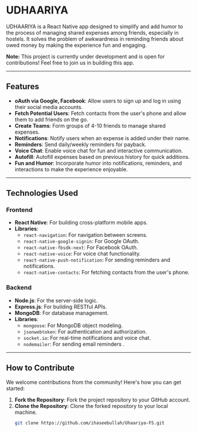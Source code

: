 # UDHAARIYA

UDHAARIYA is a React Native app designed to simplify and add humor to the process of managing shared expenses among friends, especially in hostels. It solves the problem of awkwardness in reminding friends about owed money by making the experience fun and engaging.

**Note:** This project is currently under development and is open for contributions! Feel free to join us in building this app.

---

## Features

- **oAuth via Google, Facebook**: Allow users to sign up and log in using their social media accounts.
- **Fetch Potential Users**: Fetch contacts from the user's phone and allow them to add friends on the go.
- **Create Teams**: Form groups of 4-10 friends to manage shared expenses.
- **Notifications**: Notify users when an expense is added under their name.
- **Reminders**: Send daily/weekly reminders for payback.
- **Voice Chat**: Enable voice chat for fun and interactive communication.
- **Autofill**: Autofill expenses based on previous history for quick additions.
- **Fun and Humor**: Incorporate humor into notifications, reminders, and interactions to make the experience enjoyable.

---

## Technologies Used

### Frontend
- **React Native**: For building cross-platform mobile apps.
- **Libraries**:
  - `react-navigation`: For navigation between screens.
  - `react-native-google-signin`: For Google OAuth.
  - `react-native-fbsdk-next`: For Facebook OAuth.
  - `react-native-voice`: For voice chat functionality.
  - `react-native-push-notification`: For sending reminders and notifications.
  - `react-native-contacts`: For fetching contacts from the user's phone.

### Backend
- **Node.js**: For the server-side logic.
- **Express.js**: For building RESTful APIs.
- **MongoDB**: For database management.
- **Libraries**:
  - `mongoose`: For MongoDB object modeling.
  - `jsonwebtoken`: For authentication and authorization.
  - `socket.io`: For real-time notifications and voice chat.
  - `nodemailer`: For sending email reminders .

---

## How to Contribute

We welcome contributions from the community! Here's how you can get started:

1. **Fork the Repository**: Fork the project repository to your GitHub account.
2. **Clone the Repository**: Clone the forked repository to your local machine.
   ```bash
   git clone https://github.com/ihaseebullah/Uhaariya-FS.git